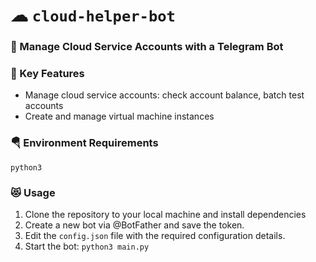 # ☁ `cloud-helper-bot`

### 🚚 Manage Cloud Service Accounts with a Telegram Bot

### 🔖 Key Features

+ Manage cloud service accounts: check account balance, batch test accounts
+ Create and manage virtual machine instances

### 🪂 Environment Requirements

```
python3
```

### 😻 Usage

1. Clone the repository to your local machine and install dependencies
2. Create a new bot via @BotFather and save the token.
3. Edit the `config.json` file with the required configuration details.
4. Start the bot: `python3 main.py`
